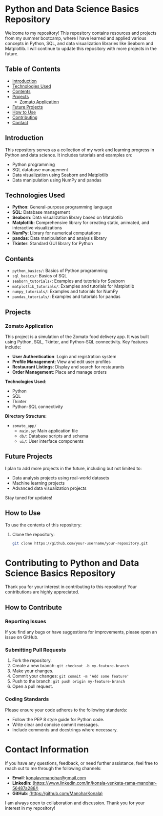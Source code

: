 # Python and Data Science Basics Repository

Welcome to my repository! This repository contains resources and projects from my summer bootcamp, where I have learned and applied various concepts in Python, SQL, and data visualization libraries like Seaborn and Matplotlib. I will continue to update this repository with more projects in the future.

## Table of Contents
- [Introduction](#introduction)
- [Technologies Used](#technologies-used)
- [Contents](#contents)
- [Projects](#projects)
  - [Zomato Application](#zomato-application)
- [Future Projects](#future-projects)
- [How to Use](#how-to-use)
- [Contributing](#contributing)
- [Contact](#contact)

## Introduction
This repository serves as a collection of my work and learning progress in Python and data science. It includes tutorials and examples on:
- Python programming
- SQL database management
- Data visualization using Seaborn and Matplotlib
- Data manipulation using NumPy and pandas

## Technologies Used
- **Python**: General-purpose programming language
- **SQL**: Database management
- **Seaborn**: Data visualization library based on Matplotlib
- **Matplotlib**: Comprehensive library for creating static, animated, and interactive visualizations
- **NumPy**: Library for numerical computations
- **pandas**: Data manipulation and analysis library
- **Tkinter**: Standard GUI library for Python

## Contents
- `python_basics/`: Basics of Python programming
- `sql_basics/`: Basics of SQL
- `seaborn_tutorials/`: Examples and tutorials for Seaborn
- `matplotlib_tutorials/`: Examples and tutorials for Matplotlib
- `numpy_tutorials/`: Examples and tutorials for NumPy
- `pandas_tutorials/`: Examples and tutorials for pandas

## Projects
### Zomato Application
This project is a simulation of the Zomato food delivery app. It was built using Python, SQL, Tkinter, and Python-SQL connectivity. Key features include:
- **User Authentication**: Login and registration system
- **Profile Management**: View and edit user profiles
- **Restaurant Listings**: Display and search for restaurants
- **Order Management**: Place and manage orders

**Technologies Used**:
- Python
- SQL
- Tkinter
- Python-SQL connectivity

**Directory Structure**:
- `zomato_app/`
  - `main.py`: Main application file
  - `db/`: Database scripts and schema
  - `ui/`: User interface components

## Future Projects
I plan to add more projects in the future, including but not limited to:
- Data analysis projects using real-world datasets
- Machine learning projects
- Advanced data visualization projects

Stay tuned for updates!

## How to Use
To use the contents of this repository:
1. Clone the repository:
   ```sh
   git clone https://github.com/your-username/your-repository.git


# Contributing to Python and Data Science Basics Repository

Thank you for your interest in contributing to this repository! Your contributions are highly appreciated.

## How to Contribute

### Reporting Issues
If you find any bugs or have suggestions for improvements, please open an issue on GitHub.

### Submitting Pull Requests
1. Fork the repository.
2. Create a new branch: `git checkout -b my-feature-branch`
3. Make your changes.
4. Commit your changes: `git commit -m 'Add some feature'`
5. Push to the branch: `git push origin my-feature-branch`
6. Open a pull request.

### Coding Standards
Please ensure your code adheres to the following standards:
- Follow the PEP 8 style guide for Python code.
- Write clear and concise commit messages.
- Include comments and docstrings where necessary.
   

# Contact Information

If you have any questions, feedback, or need further assistance, feel free to reach out to me through the following channels:

- **Email**: [konalavrmanohar@gmail.com](mailto:konalavrmanohar@gmailcom)
- **LinkedIn**: [(https://www.linkedin.com/in/konala-venkata-rama-manohar-56487a288/)](https://www.linkedin.com/in/your-linkedin)
- **GitHub**: [(https://github.com/ManoharKonala)](https://github.com/ManoharKonala)

I am always open to collaboration and discussion. Thank you for your interest in my repository!
   



